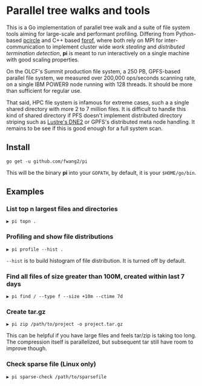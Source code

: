 # Parallel tree walks and tools 

This is a Go implementation of parallel tree walk and a suite of file system tools aiming for large-scale and performant profiling. Differing from Python-based [pcircle](http://github.com/fwang2/pcircle) and C++ based [fprof](http://github.com/fwang2/fprof), where both rely on MPI for inter-communication to implement cluster wide _work stealing_ and _distributed termination detection_, **pi** is meant to run interactively on a single machine with good scaling properties. 

On the OLCF's Summit production file system, a 250 PB, GPFS-based parallel file
system, we measured over 200,000 ops/seconds scanning rate, on a single IBM
POWER9 node running with 128 threads. It should be more than sufficient for
regular use. 

That said, HPC
file system is infamous for extreme cases, such a a single shared directory with
more 2 to 7 million files. It is difficult to handle this kind of shared
directory if PFS doesn't implement distributed directory striping such as
[Lustre's
DNE2](http://cdn.opensfs.org/wp-content/uploads/2015/04/Scalability-Testing-of-DNE2-in-Lustre-27_Simms_V2.pdf)
or GPFS's distributed meta node handling. It remains to be see if this is good
enough for a full system scan.

## Install

```
go get -u github.com/fwang2/pi
```

This will be the binary **pi** into your `GOPATH`, by default, it is your `$HOME/go/bin`.

## Examples

### List top n largest files and directories

```
▶ pi topn .
```

### Profiling and show file distributions

```
▶ pi profile --hist .
```

`--hist` is to build histogram of file distribution. It is turned off by default.

### Find all files of size greater than 100M, created within last 7 days

```
▶ pi find / --type f --size +10m --ctime 7d
```
### Create tar.gz 

```
▶ pi zip /path/to/project -o project.tar.gz
```

This can be helpful if you have large files and feels tar/zip is taking too long. The compression itself is parallelized, but subsequent tar still have room to improve though. 


### Check sparse file (Linux only)

```
▶ pi sparse-check /path/to/sparsefile
```


